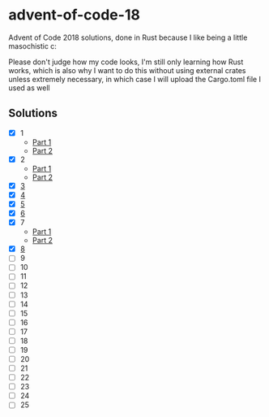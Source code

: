 # advent-of-code-18
Advent of Code 2018 solutions, done in Rust because I like being a little masochistic c:

Please don't judge how my code looks, I'm still only learning how Rust works, which is also why I want to do this without using external crates unless extremely necessary, in which case I will upload the Cargo.toml file I used as well

## Solutions
- [x]  1
    - [Part 1](https://github.com/crnbrdrck/advent-of-code-18/blob/master/01/01.rs)
    - [Part 2](https://github.com/crnbrdrck/advent-of-code-18/blob/master/01/02.rs)
- [x]  2
    - [Part 1](https://github.com/crnbrdrck/advent-of-code-18/blob/master/02/01.rs)
    - [Part 2](https://github.com/crnbrdrck/advent-of-code-18/blob/master/02/02.rs)
- [x]  [3](https://github.com/crnbrdrck/advent-of-code-18/blob/master/03/answers.rs)
- [x]  [4](https://github.com/crnbrdrck/advent-of-code-18/blob/master/04/answers.rs)
- [x]  [5](https://github.com/crnbrdrck/advent-of-code-18/blob/master/05/answers.rs)
- [x]  [6](https://github.com/crnbrdrck/advent-of-code-18/blob/master/06/answers.rs)
- [x]  7
    - [Part 1](https://github.com/crnbrdrck/advent-of-code-18/blob/master/07/01.rs)
    - [Part 2](https://github.com/crnbrdrck/advent-of-code-18/blob/master/07/02.rs)
- [x]  [8](https://github.com/crnbrdrck/advent-of-code-18/blob/master/08/answers.rs)
- [ ]  9
- [ ] 10
- [ ] 11
- [ ] 12
- [ ] 13
- [ ] 14
- [ ] 15
- [ ] 16
- [ ] 17
- [ ] 18
- [ ] 19
- [ ] 20
- [ ] 21
- [ ] 22
- [ ] 23
- [ ] 24
- [ ] 25
